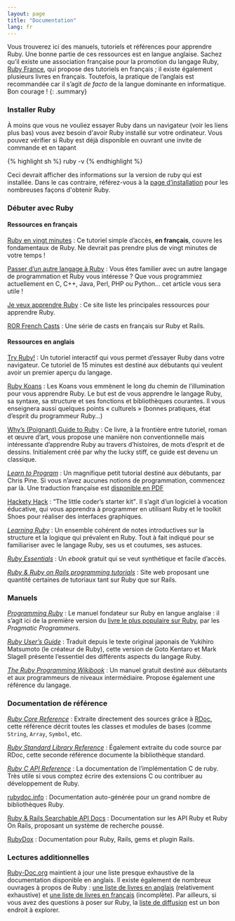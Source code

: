 ```yaml
---
layout: page
title: "Documentation"
lang: fr
---
```


Vous trouverez ici des manuels, tutoriels et références pour apprendre
Ruby. Une bonne partie de ces ressources est en langue anglaise. Sachez
qu’il existe une association française pour la promotion du langage
Ruby, [Ruby France][1], qui propose des tutoriels en français ; il
existe également plusieurs livres en français. Toutefois, la pratique de
l’anglais est recommandée car il s’agit *de facto* de la langue
dominante en informatique. Bon courage !
{: .summary}

### Installer Ruby

À moins que vous ne vouliez essayer Ruby dans un navigateur (voir les liens
plus bas) vous avez besoin d'avoir Ruby installé sur votre ordinateur.
Vous pouvez vérifier si Ruby est déjà disponible en ouvrant une invite de
commande et en tapant

{% highlight sh %}
ruby -v
{% endhighlight %}

Ceci devrait afficher des informations sur la version de ruby qui est installée.
Dans le cas contraire, référez-vous à la [page d’installation](installation/)
pour les nombreuses façons d'obtenir Ruby.

### Débuter avec Ruby

#### Ressources en français

[Ruby en vingt minutes](/fr/documentation/quickstart/)
: Ce tutoriel simple d’accès, **en français**, couvre les fondamentaux
  de Ruby. Ne devrait pas prendre plus de vingt minutes de votre temps !

[Passer d’un autre langage à Ruby](/fr/documentation/ruby-from-other-languages/)
: Vous êtes familier avec un autre langage de programmation et Ruby vous
  intéresse ? Que vous programmiez actuellement en C, C++, Java, Perl,
  PHP ou Python… cet article vous sera utile !

[Je veux apprendre Ruby][2]
: Ce site liste les principales ressources pour apprendre Ruby.

[ROR French Casts](http://www.youtube.com/user/Berlimioz)
: Une série de casts en français sur Ruby et Rails.

#### Ressources en anglais

[Try Ruby!][3]
: Un tutoriel interactif qui vous permet d’essayer Ruby dans votre
  navigateur. Ce tutoriel de 15 minutes est destiné aux débutants qui
  veulent avoir un premier aperçu du langage.

[Ruby Koans][4]
: Les Koans vous emmènent le long du chemin de l’illumination pour vous
  apprendre Ruby. Le but est de vous apprendre le langage Ruby, sa
  syntaxe, sa structure et ses fonctions et bibliothèques courantes. Il
  vous enseignera aussi quelques points « culturels » (bonnes pratiques,
  état d’esprit du programmeur Ruby…)

[Why’s (Poignant) Guide to Ruby][5]
: Ce livre, à la frontière entre tutoriel, roman et œuvre d’art, vous
  propose une manière non conventionnelle mais intéressante d’apprendre
  Ruby au travers d’histoires, de mots d’esprit et de dessins.
  Initialement créé par why the lucky stiff, ce guide est devenu un
  classique.

[*Learn to Program*][6]
: Un magnifique petit tutorial destiné aux débutants, par Chris Pine. Si
  vous n’avez aucunes notions de programmation, commencez par là. Une
  traduction française est [disponible en PDF][7]

[Hackety Hack][8]
: <q cite="http://hackety-hack.com/">The little coder’s starter kit</q>.
  Il s’agit d’un logiciel à vocation éducative, qui vous apprendra à
  programmer en utilisant Ruby et le toolkit Shoes pour réaliser des
  interfaces graphiques.

[*Learning Ruby*][9]
: Un ensemble cohérent de notes introductives sur la structure et la
  logique qui prévalent en Ruby. Tout à fait indiqué pour se
  familiariser avec le langage Ruby, ses us et coutumes, ses astuces.

[*Ruby Essentials*][10]
: Un *ebook* gratuit qui se veut synthétique et facile d’accès.

[*Ruby &amp; Ruby on Rails programming tutorials*][11]
: Site web proposant une quantité certaines de tutoriaux tant sur Ruby
  que sur Rails.

### Manuels

[*Programming Ruby*][12]
: Le manuel fondateur sur Ruby en langue anglaise : il s’agit ici de la
  première version du [livre le plus populaire sur Ruby][13],
  par les *Pragmatic Programmers*.

[*Ruby User’s Guide*][14]
: Traduit depuis le texte original japonais de Yukihiro Matsumoto (le
  créateur de Ruby), cette version de Goto Kentaro et Mark Slagell
  présente l’essentiel des différents aspects du langage Ruby.

[*The Ruby Programming Wikibook*][15]
: Un manuel gratuit destiné aux débutants et aux programmeurs de niveaux
  intermédiaire. Propose également une référence du langage.

### Documentation de référence

[*Ruby Core Reference*][16]
: Extraite directement des sources grâce à [RDoc][17], cette référence
  décrit toutes les classes et modules de bases (comme `String`,
  `Array`, `Symbol`, etc.

[*Ruby Standard Library Reference*][18]
: Également extraite du code source par RDoc, cette seconde référence
  documente la bibliothèque standard.

[*Ruby C API Reference*][19]
: La documentation de l’implémentation C de ruby. Très utile si vous
  comptez écrire des extensions C ou contribuer au développement de
  Ruby.

[rubydoc.info][20]
: Documentation auto-générée pour un grand nombre de bibliothèques Ruby.

[Ruby & Rails Searchable API Docs][21]
: Documentation sur les API Ruby et Ruby On Rails, proposant un système
  de recherche poussé.

[RubyDox][22]
: Documentation pour Ruby, Rails, gems et plugin Rails.

### Lectures additionnelles

[Ruby-Doc.org][23] maintient à jour une liste presque exhaustive de la
documentation disponible en anglais. Il existe également de nombreux
ouvrages à propos de Ruby : [une liste de livres en anglais][24]
(relativement exhaustive) et [une liste de livres en français][25]
(incomplète). Par ailleurs, si vous avez des questions à poser sur Ruby,
la [liste de diffusion](/en/community/mailing-lists/) est un bon endroit
à explorer.



[1]: http://www.rubyfrance.org
[2]: http://jeveuxapprendreruby.fr/
[3]: http://tryruby.org/
[4]: http://rubykoans.com/
[5]: http://mislav.uniqpath.com/poignant-guide/
[6]: http://pine.fm/LearnToProgram/
[7]: http://www.ruby-doc.org/docs/ApprendreProgrammer/Apprendre_%E0_Programmer.pdf
[8]: http://hackety-hack.com/
[9]: http://rubylearning.com/
[10]: http://www.techotopia.com/index.php/Ruby_Essentials
[11]: http://www.meshplex.org/wiki/Ruby/Ruby_on_Rails_programming_tutorials
[12]: http://www.ruby-doc.org/docs/ProgrammingRuby/
[13]: http://pragmaticprogrammer.com/titles/ruby/index.html
[14]: http://www.rubyist.net/~slagell/ruby/
[15]: http://en.wikibooks.org/wiki/Ruby_programming_language
[16]: http://www.ruby-doc.org/core
[17]: http://docs.seattlerb.org/rdoc/
[18]: http://www.ruby-doc.org/stdlib
[19]: http://www.ruby-doc.org/doxygen/current/
[20]: http://rubydoc.info/
[21]: http://rubydocs.org/
[22]: http://www.rubydox.net/
[23]: http://ruby-doc.org
[24]: http://www.ruby-doc.org/bookstore
[25]: http://rubyfrance.org/liens/livres/
